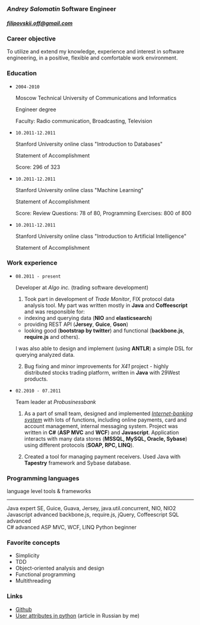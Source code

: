 ### *Andrey Salomatin* Software Engineer
##### [filipovskii.off@gmail.com](mailto:filipovskii.off@gmail.com?subject=Invitation%20for%20an%20interview)

### Career objective
To utilize and extend my knowledge, experience and interest in software engineering, in a positive, flexible and comfortable work environment.

### Education
*   `2004-2010`

    Moscow Technical University of  Communications and Informatics

    Engineer degree

    Faculty: Radio communication, Broadcasting, Television

*   `10.2011-12.2011`

    Stanford University online class "Introduction to Databases"

    Statement of Accomplishment

    Score: 296 of 323

*   `10.2011-12.2011`

    Stanford University online class "Machine Learning"

    Statement of Accomplishment

    Score: Review Questions: 78 of 80, Programming Exercises: 800 of 800


*   `10.2011-12.2011`

    Stanford University online class "Introduction to Artificial Intelligence"

    Statement of Accomplishment

### Work experience
*   `08.2011 - present`

    Developer at *Algo inc.* (trading software development)

    1. Took part in development of *Trade Monitor*, FIX protocol data analysis tool. My part was written mostly in **Java** and **Coffeescript** and was responsible for:
      -   indexing and querying data (**NIO** and **elasticsearch**)
      -   providing REST API (**Jersey**, **Guice**, **Gson**)
      -   looking good (**bootstrap by twitter**) and functional (**backbone.js**, **require.js** and others).

      I was also able to design and implement (using **ANTLR**) a simple DSL for querying analyzed data.

    2. Bug fixing and minor improvements for *X41* project - highly distributed stocks trading platform, written in **Java** with 29West products.

*   `02.2010 - 07.2011`

    Team leader at *Probusinessbank*

    1.   As a part of small team, designed and implemented *[Internet-banking system](http://www.e-life.ru/)* with lots of functions, including online payments, card and account management, internal messaging system.
    Project was written in **C#** (**ASP MVC** and **WCF**) and **Javascript**. Application interacts with many data stores (**MSSQL, MySQL, Oracle, Sybase**) using different protocols (**SOAP, RPC, LINQ**).

    2.  Created a tool for managing payment receivers. Used Java with **Tapestry** framework and Sybase database.

###   Programming languages

language    level     tools & frameworks
----------  --------  ------------------
Java        expert    SE, Guice, Guava, Jersey, java.util.concurrent, NIO, NIO2
Javascript  advanced  backbone.js, require.js, jQuery, Coffeescript
SQL         advanced    
C#          advanced  ASP MVC, WCF, LINQ
Python      beginner

### Favorite concepts

*   Simplicity
*   TDD
*   Object-oriented analysis and design
*   Functional programming
*   Multithreading

### Links

*   [Github](https://github.com/filipovskii)
*   [User attributes in python](http://habrahabr.ru/blogs/python/137415/) (article in Russian by me)
